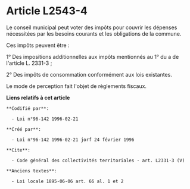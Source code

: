 # Article L2543-4

Le conseil municipal peut voter des impôts pour couvrir les dépenses nécessitées par les besoins courants et les obligations
de la commune. 

Ces impôts peuvent être : 

1° Des impositions additionnelles aux impôts mentionnés au 1° du a de l'article L. 2331-3 ; 

2° Des impôts de consommation conformément aux lois existantes. 

Le mode de perception fait l'objet de règlements fiscaux.

**Liens relatifs à cet article**

	**Codifié par**:

	  - Loi n°96-142 1996-02-21

	**Créé par**:

	  - Loi n°96-142 1996-02-21 jorf 24 février 1996

	**Cite**:

	  - Code général des collectivités territoriales - art. L2331-3 (V)

	**Anciens textes**:

	  - Loi locale 1895-06-06 art. 66 al. 1 et 2
